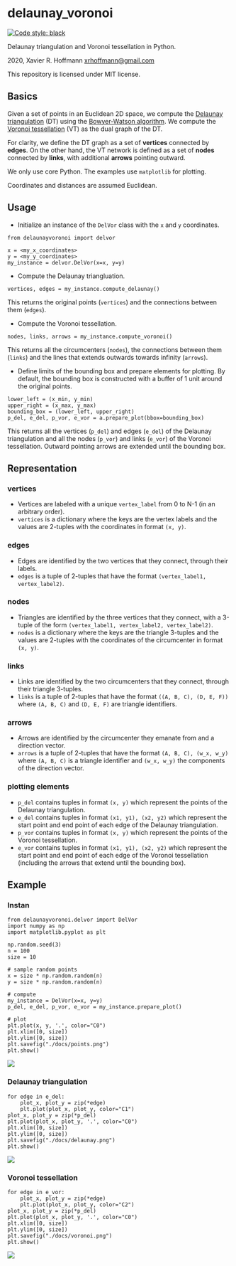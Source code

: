 # delaunay_voronoi
[![Code style: black](https://img.shields.io/badge/code%20style-black-000000.svg)](https://github.com/psf/black)

Delaunay triangulation and Voronoi tessellation in Python.

2020, Xavier R. Hoffmann <xrhoffmann@gmail.com>

This repository is licensed under MIT license.

## Basics

Given a set of points in an Euclidean 2D space, we compute the [Delaunay triangulation](https://en.wikipedia.org/wiki/Delaunay_triangulation) (DT)
using the [Bowyer-Watson algorithm](https://en.wikipedia.org/wiki/Bowyer%E2%80%93Watson_algorithm). 
We compute the [Voronoi tessellation](https://en.wikipedia.org/wiki/Voronoi_diagram) (VT) as 
the dual graph of the DT.

For clarity, we define the DT graph as a set of **vertices** connected by **edges**. On the 
other hand, the VT network is defined as a set of **nodes** connected by **links**, with 
additional **arrows** pointing outward.

We only use core Python. The examples use `matplotlib` for plotting.

Coordinates and distances are assumed Euclidean.

## Usage
* Initialize an instance of the `DelVor` class with the `x` and `y` coordinates.
```
from delaunayvoronoi import delvor

x = <my_x_coordinates>
y = <my_y_coordinates>
my_instance = delvor.DelVor(x=x, y=y)
```
* Compute the Delaunay triangluation. 
```
vertices, edges = my_instance.compute_delaunay()
```
This returns the original points (`vertices`)
and the connections between them (`edges`). 
* Compute the Voronoi tessellation.
```
nodes, links, arrows = my_instance.compute_voronoi()
```
This returns all the circumcenters (`nodes`),
the connections between them (`links`) and the lines that 
extends outwards towards infinity (`arrows`).
* Define limits of the bounding box and prepare elements for plotting. 
By default, the bounding box is constructed with a buffer of 1 unit around
the original points.
```
lower_left = (x_min, y_min)
upper_right = (x_max, y_max)
bounding_box = (lower_left, upper_right)
p_del, e_del, p_vor, e_vor = a.prepare_plot(bbox=bounding_box)
```
This returns all the vertices (`p_del`) and edges (`e_del`) of the
Delaunay triangulation and all the nodes (`p_vor`) and links (`e_vor`) of
the Voronoi tessellation. Outward pointing arrows are extended until
the bounding box.

## Representation
### vertices
- Vertices are labeled with a unique `vertex_label` from 0 to N-1 (in an arbitrary order).
- `vertices` is a dictionary where the keys are the vertex labels and
the values are 2-tuples with the coordinates in format `(x, y)`.
### edges
- Edges are identified by the two vertices that they connect, through
their labels.
- `edges` is a tuple of 2-tuples that have the format 
`(vertex_label1, vertex_label2)`.
### nodes
- Triangles are identified by the three vertices that they connect, with 
a 3-tuple of the form `(vertex_label1, vertex_label2, vertex_label2)`. 
- `nodes` is a dictionary where the keys are the triangle 3-tuples and
the values are 2-tuples with the coordinates of the circumcenter in 
format `(x, y)`.
### links
- Links are identified by the two circumcenters that they connect, through
their triangle 3-tuples.
- `links` is a tuple of 2-tuples that have the format `((A, B, C), (D, E, F))`
where `(A, B, C)` and `(D, E, F)` are triangle identifiers.
### arrows
- Arrows are identified by the circumcenter they emanate from and a
direction vector.
- `arrows` is a tuple of 2-tuples that have the format `(A, B, C), (w_x, w_y)`
where `(A, B, C)` is a triangle identifier and `(w_x, w_y)` the components
of the direction vector.
### plotting elements
- `p_del` contains tuples in format `(x, y)` which represent the points
of the Delaunay triangulation.
- `e_del` contains tuples in format `(x1, y1), (x2, y2)` which represent
the start point and end point of each edge of the Delaunay triangulation.
- `p_vor` contains tuples in format `(x, y)` which represent the points
of the Voronoi tessellation.
- `e_vor` contains tuples in format `(x1, y1), (x2, y2)` which represent
the start point and end point of each edge of the Voronoi tessellation
  (including the arrows that extend until the bounding box).
## Example
### Instan
```
from delaunayvoronoi.delvor import DelVor
import numpy as np
import matplotlib.pyplot as plt

np.random.seed(3)
n = 100
size = 10

# sample random points
x = size * np.random.random(n)
y = size * np.random.random(n)

# compute
my_instance = DelVor(x=x, y=y)
p_del, e_del, p_vor, e_vor = my_instance.prepare_plot()

# plot
plt.plot(x, y, '.', color="C0")
plt.xlim([0, size])
plt.ylim([0, size])
plt.savefig("./docs/points.png")
plt.show()
```
![](./docs/points.png)
### Delaunay triangulation
```
for edge in e_del:
    plot_x, plot_y = zip(*edge)
    plt.plot(plot_x, plot_y, color="C1")
plot_x, plot_y = zip(*p_del)
plt.plot(plot_x, plot_y, '.', color="C0")
plt.xlim([0, size])
plt.ylim([0, size])
plt.savefig("./docs/delaunay.png")
plt.show()
```
![](./docs/delaunay.png)
### Voronoi tessellation
```
for edge in e_vor:
    plot_x, plot_y = zip(*edge)
    plt.plot(plot_x, plot_y, color="C2")
plot_x, plot_y = zip(*p_del)
plt.plot(plot_x, plot_y, '.', color="C0")
plt.xlim([0, size])
plt.ylim([0, size])
plt.savefig("./docs/voronoi.png")
plt.show()
```
![](./docs/voronoi.png)
